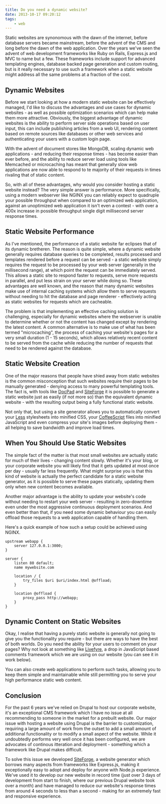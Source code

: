 ```yaml
---
title: Do you need a dynamic website?
date: 2013-10-17 09:20:12
tags:
    - web
---
```

Static websites are synonomous with the dawn of the internet, before database servers became mainstream, before the advent of the CMS and long before the dawn of the web application. Over the years we've seen the advent of web development frameworks like Ruby on Rails, Express.js and MVC to name but a few. These frameworks include support for advanced templating engines, database backed page generation and custom routing, but is it really necessary to use such a framework when a static website might address all the same problems at a fraction of the cost.

<!--more-->

## Dynamic Websites
Before we start looking at how a modern static website can be effectively managed, I'd like to discuss the advantages and use cases for dynamic websites - as well as possible optimization scenarios which can help make them more attractive. Obviously, the biggest advantage of dynamic websites is the ability to perform server side operations based on user input, this can include publishing articles from a web UI, rendering content based on remote sources like databases or other web services and authenticating your users with a custom login page.

With the advent of document stores like MongoDB, scaling dynamic web applications - and reducing their response times - has become easier than ever before, and the ability to reduce server load using tools like Memcached or microcaching has meant that generally slow web applications are now able to respond to te majority of their requests in times rivaling that of static content.

So, with all of these advantages, why would you consider hosting a static website instead? The very simple answer is performance. More specifically, using a modern webserver like NGINX you can reliably expect to quadruple your possible throughput when compared to an optimized web application, against an unoptimized web application it isn't even a contest - with over a 400x increase in possible throughput single digit millisecond server response times.

## Static Website Performance
As I've mentioned, the performance of a static website far eclipses that of its dynamic bretheren. The reason is quite simple, where a dynamic website generally requires database queries to be completed, results processed and templates rendered before a request can be served - a static website simply requires the request to be processed by your web server (generally in the millisecond range), at which point the request can be immediately served. This allows a static site to respond faster to requests, serve more requests in parallel, and put less strain on your server while doing so. These advantages are well known, and the reason that many dynamic websites make use of internal caching systems which allow them to serve requests without needing to hit the database and page renderer - effectively acting as static websites for requests which are cacheable.

The problem is that implementing an effective caching solution is challenging, especially for dynamic websites where the webserver is unable to determine whether or not the content has changed except by rendering the latest content. A common alternative is to make use of what has been termed "microcaching", the process of caching your website's pages for a very small duration (1 - 15 seconds), which allows relatively recent content to be served from the cache while reducing the number of requests that need to be rendered against the database.

## Static Website Creation
One of the major reasons that people have shied away from static websites is the common misconception that such websites require their pages to be manually generated - denying access to many powerful templating tools. The fact is, with tools like [DocPad][docpad] and [SiteForge](/siteforge) it is possible to generate a static website just as easily (if not more so) than the equivalent dynamic website - with the resulting output being a fully functional static website.

Not only that, but using a site generator allows you to automatically convert your [Less][less] stylesheets into minified CSS, your [CoffeeScript][coffeescript] files into minified JavaScript and even compress your site's images before deploying them - all helping to save bandwidth and improve load times.

## When You Should Use Static Websites
The simple fact of the matter is that most small websites are actually static for much of their lives - changing content slowly. Whether it's your blog, or your corporate website you will likely find that it gets updated at most once per day - usually far less frequently. What might surprise you is that this kind of website is actually the perfect candidate for a static website generator, as it is possible to serve these pages statically, updating them only when new content becomes available.

Another major advantage is the ability to update your website's code without needing to restart your web server - resulting in zero-downtime even under the most aggressive continuous deployment scenarios. And even better than that, if you need some dynamic behaviour you can easily offload those requests to a web application capable of handling them.

Here's a quick example of how such a setup could be achieved using NGINX.

```
upstream webapp {
	server 127.0.0.1:3000;
}

server {
	listen 80 default;
	name mywebsite.com
	
	location / {
		try_files $uri $uri/index.html @offload;
	}

	location @offload {
		proxy_pass http://webapp;
	}
}
```

## Dynamic Content on Static Websites
Okay, I realise that having a purely static website is generally not going to give you the functionality you require - but there are ways to have the best of both worlds. Do you need the ability for your users to comment on your pages? Why not look at something like [Livefyre][livefyre], a drop in JavaScript based comments framework which we are using on our website (you can see it in work below).

You can also create web applications to perform such tasks, allowing you to keep them simple and maintainable while still permitting you to serve your high performance static web content.

## Conclusion
For the past 6 years we've relied on Drupal to host our corporate website, it's an exceptional CMS framework which I have no issue at all recommending to someone in the market for a prebuilt website. Our major issue with hosting a website using Drupal is the barrier to customization, requiring a large amount of work from the outset to add a small amount of additional functionality or to modify a small aspect of the website. While it undoubtedly performs very well once it has been configured, we are advocates of continous itteration and deployment - something which a framework like Drupal makes difficult.

To solve this issue we developed [SiteForge](/siteforge), a website generator which borrows many aspects from frameworks like Express.js, making it exceptionally easy to adopt and deploy for anyone with Node.js experience. We've used it to develop our new website in record time (just over 3 days of development from start to finish, where our previous Drupal website took over a month) and have managed to reduce our website's response times from around 4 seconds to less than a second - making for an extremely fast and responsive experience.

[docpad]: http://docpad.org
[less]: http://lesscss.org
[coffeescript]: http://coffeescript.org
[livefyre]: http://web.livefyre.com